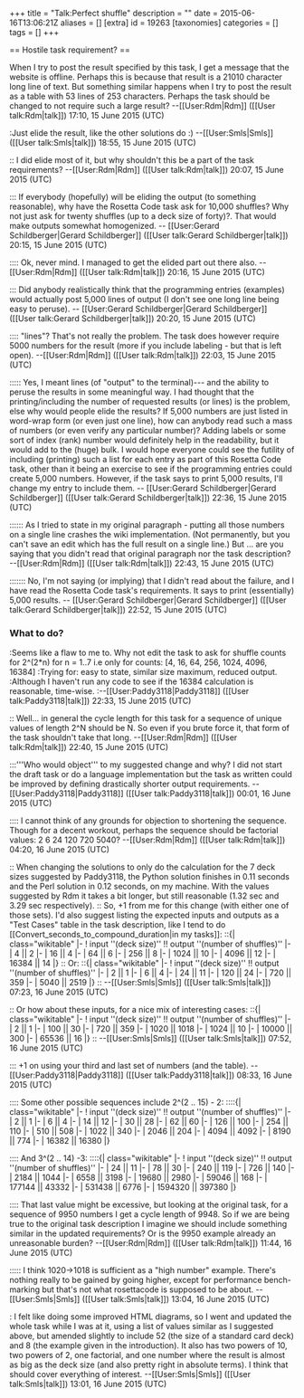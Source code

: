 +++
title = "Talk:Perfect shuffle"
description = ""
date = 2015-06-16T13:06:21Z
aliases = []
[extra]
id = 19263
[taxonomies]
categories = []
tags = []
+++

== Hostile task requirement? ==

When I try to post the result specified by this task, I get a message that the website is offline. Perhaps this is because that result is a 21010 character long line of text. But something similar happens when I try to post the result as a table with 53 lines of 253 characters. Perhaps the task should be changed to not require such a large result? --[[User:Rdm|Rdm]] ([[User talk:Rdm|talk]]) 17:10, 15 June 2015 (UTC)

:Just elide the result, like the other solutions do :) --[[User:Smls|Smls]] ([[User talk:Smls|talk]]) 18:55, 15 June 2015 (UTC)

:: I did elide most of it, but why shouldn't this be a part of the task requirements? --[[User:Rdm|Rdm]] ([[User talk:Rdm|talk]]) 20:07, 15 June 2015 (UTC)

::: If everybody (hopefully) will be eliding the output (to something reasonable), why have the Rosetta Code task ask for 10,000 shuffles?   Why not just ask for twenty shuffles (up to a deck size of forty)?.   That would make outputs somewhat homogenized.   -- [[User:Gerard Schildberger|Gerard Schildberger]] ([[User talk:Gerard Schildberger|talk]]) 20:15, 15 June 2015 (UTC)

:::: Ok, never mind. I managed to get the elided part out there also. --[[User:Rdm|Rdm]] ([[User talk:Rdm|talk]]) 20:16, 15 June 2015 (UTC)

::: Did anybody realistically think that the programming entries (examples) would actually post 5,000 lines of output (I don't see one long line being easy to peruse).   -- [[User:Gerard Schildberger|Gerard Schildberger]] ([[User talk:Gerard Schildberger|talk]]) 20:20, 15 June 2015 (UTC)

:::: "lines"? That's not really the problem. The task does however require 5000 numbers for the result (more if you include labeling - but that is left open). --[[User:Rdm|Rdm]] ([[User talk:Rdm|talk]]) 22:03, 15 June 2015 (UTC)

::::: Yes, I meant lines (of "output" to the terminal)--- and the ability to peruse the results in some meaningful way.   I had thought that the printing/including the number of requested results (or lines) is the problem, else why would people elide the results?   If 5,000 numbers are just listed in word-wrap form (or even just one line), how can anybody read such a mass of numbers (or even verify any particular number)?    Adding labels or some sort of index (rank) number would definitely help in the readability, but it would add to the (huge) bulk.   I would hope everyone could see the futility of including (printing) such a list for each entry as part of this Rosetta Code task, other than it being an exercise to see if the  programming entries could create 5,000 numbers.   However, if the task says to print 5,000 results, I'll change my entry to include them.   -- [[User:Gerard Schildberger|Gerard Schildberger]] ([[User talk:Gerard Schildberger|talk]]) 22:36, 15 June 2015 (UTC)

:::::: As I tried to state in my original paragraph - putting all those numbers on a single line crashes the wiki implementation. (Not permanently, but you can't save an edit which has the full result on a single line.)  But ... are you saying that you didn't read that original paragraph nor the task description? --[[User:Rdm|Rdm]] ([[User talk:Rdm|talk]]) 22:43, 15 June 2015 (UTC)

::::::: No, I'm not saying (or implying) that I didn't read about the failure, and I have read the Rosetta Code task's requirements.   It says to print (essentially) 5,000 results.   -- [[User:Gerard Schildberger|Gerard Schildberger]] ([[User talk:Gerard Schildberger|talk]]) 22:52, 15 June 2015 (UTC)


###  What to do? 


:Seems like a flaw to me to. Why not edit the task to ask for shuffle counts for 2^(2*n) for n = 1..7 i.e only for counts: [4, 16, 64, 256, 1024, 4096, 16384] 
:Trying for: easy to state, similar size maximum, reduced output.
:Although I haven't run any code to see if the 16384 calculation is reasonable, time-wise.
:--[[User:Paddy3118|Paddy3118]] ([[User talk:Paddy3118|talk]]) 22:33, 15 June 2015 (UTC)

:: Well... in general the cycle length for this task for a sequence of unique values of length 2^N should be N. So even if you brute force it, that form of the task shouldn't take that long. --[[User:Rdm|Rdm]] ([[User talk:Rdm|talk]]) 22:40, 15 June 2015 (UTC)

:::'''Who would object''' to my suggested change and why? I did not start the draft task or do a language implementation but the task as written could be improved by defining drastically shorter output requirements. --[[User:Paddy3118|Paddy3118]] ([[User talk:Paddy3118|talk]]) 00:01, 16 June 2015 (UTC)

:::: I cannot think of any grounds for objection to shortening the sequence. Though for a decent workout, perhaps the sequence should be factorial values: 2 6 24 120 720 5040? --[[User:Rdm|Rdm]] ([[User talk:Rdm|talk]]) 04:20, 16 June 2015 (UTC)

:: When changing the solutions to only do the calculation for the 7 deck sizes suggested by Paddy3118, the Python solution finishes in 0.11 seconds and the Perl solution in 0.12 seconds, on my machine. With the values suggested by Rdm it takes a bit longer, but still reasonable (1.32 sec and 3.29 sec respectively).
:: So, +1 from me for this change (with either one of those sets). I'd also suggest listing the expected inputs and outputs as a "Test Cases" table in the task description, like I tend to do [[Convert_seconds_to_compound_duration|in my tasks]]:
::{| class="wikitable"
|-
! input ''(deck size)'' !! output ''(number of shuffles)''
|-
| 4 || 2
|-
| 16 || 4
|-
| 64 || 6
|-
| 256 || 8
|-
| 1024 || 10
|-
| 4096 || 12
|-
| 16384 || 14
|}
:: Or:
::{| class="wikitable"
|-
! input ''(deck size)'' !! output ''(number of shuffles)''
|-
| 2 || 1
|-
| 6 || 4
|-
| 24 || 11
|-
| 120 || 24
|-
| 720 || 359
|-
| 5040 || 2519
|}
:: --[[User:Smls|Smls]] ([[User talk:Smls|talk]]) 07:23, 16 June 2015 (UTC)

:: Or how about these inputs, for a nice mix of interesting cases:
::{| class="wikitable"
|-
! input ''(deck size)'' !! output ''(number of shuffles)''
|-
| 2 || 1
|-
| 100 || 30
|-
| 720 || 359
|-
| 1020 || 1018
|-
| 1024 || 10
|-
| 10000 || 300
|-
| 65536 || 16
|}
:: --[[User:Smls|Smls]] ([[User talk:Smls|talk]]) 07:52, 16 June 2015 (UTC)

::: +1 on using your third and last set of numbers (and the table). --[[User:Paddy3118|Paddy3118]] ([[User talk:Paddy3118|talk]]) 08:33, 16 June 2015 (UTC)

:::: Some other possible sequences include 2^(2 .. 15) - 2:
::::{| class="wikitable"
|-
! input ''(deck size)'' !! output ''(number of shuffles)''
|-
| 2 || 1
|-
| 6 || 4
|-
| 14 || 12
|-
| 30 || 28
|-
| 62 || 60
|-
| 126 || 100
|-
| 254 || 110
|-
| 510 || 508
|-
| 1022 || 340
|-
| 2046 || 204
|-
| 4094 || 4092
|-
| 8190 || 774
|-
| 16382 || 16380
|}

:::: And 3^(2 .. 14) -3:
::::{| class="wikitable"
|-
! input ''(deck size)'' !! output ''(number of shuffles)''
|-
| 24 || 11
|-
| 78 || 30
|-
| 240 || 119
|-
| 726 || 140
|-
| 2184 || 1044
|-
| 6558 || 3198
|-
| 19680 || 2980
|-
| 59046 || 168
|-
| 177144 || 43332
|-
| 531438 || 6776
|-
| 1594320 || 397380
|}

:::: That last value might be excessive, but looking at the original task, for a sequence of 9950 numbers I get a cycle length of 9948. So if we are being true to the original task description I imagine we should include something similar in the updated requirements? Or is the 9950 example already an unreasonable burden? --[[User:Rdm|Rdm]] ([[User talk:Rdm|talk]]) 11:44, 16 June 2015 (UTC)

::::: I think 1020->1018 is sufficient as a "high number" example. There's nothing really to be gained by going higher, except for performance bench-marking but that's not what rosettacode is supposed to be about. --[[User:Smls|Smls]] ([[User talk:Smls|talk]]) 13:04, 16 June 2015 (UTC)

: I felt like doing some improved HTML diagrams, so I went and updated the whole task while I was at it, using a list of values similar as I suggested above, but amended slightly to include 52 (the size of a standard card deck) and 8 (the example given in the introduction). It also has two powers of 10, two powers of 2, one factorial, and one number where the result is almost as big as the deck size (and also pretty right in absolute terms). I think that should cover everything of interest. --[[User:Smls|Smls]] ([[User talk:Smls|talk]]) 13:01, 16 June 2015 (UTC)
